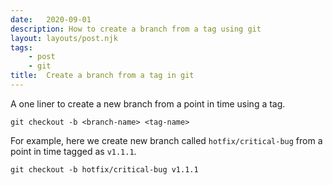 ```yaml
---
date:   2020-09-01
description: How to create a branch from a tag using git 
layout: layouts/post.njk
tags:
    - post
    - git
title:  Create a branch from a tag in git
---
```


A one liner to create a new branch from a point in time using a tag.

```shell
git checkout -b <branch-name> <tag-name>
```

For example, here we create new branch called `hotfix/critical-bug` from a point in time tagged as `v1.1.1`.

```shell
git checkout -b hotfix/critical-bug v1.1.1
```
